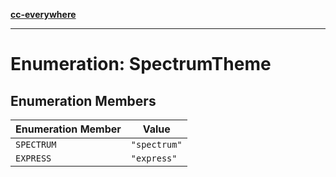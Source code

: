 [**cc-everywhere**](../../../../../index.md)

***

# Enumeration: SpectrumTheme

## Enumeration Members

| Enumeration Member | Value |
| ------ | ------ |
| <a id="spectrum"></a> `SPECTRUM` | `"spectrum"` |
| <a id="express"></a> `EXPRESS` | `"express"` |

